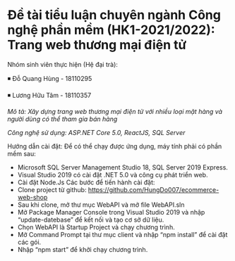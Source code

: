 # Đề tài tiểu luận chuyên ngành Công nghệ phần mềm (HK1-2021/2022): Trang web thương mại điện tử
Nhóm sinh viên thực hiện (Hệ đại trà):

◾ Đỗ Quang Hùng - 18110295

◾ Lương Hữu Tâm - 18110357

*Mô tả: Xây dựng trang web thương mại điện tử với nhiều loại mặt hàng và người dùng có thể tham gia bán hàng*

*Công nghệ sử dụng: ASP.NET Core 5.0, ReactJS, SQL Server*
 
 Hướng dẫn cài đặt:
 Để có thể chạy được ứng dụng, máy tính phải có phần mềm sau:
- Microsoft SQL Server Management Studio 18, SQL Server 2019 Express.
- Visual Studio 2019 có cài đặt .NET 5.0 và công cụ phát triển web.
- Cài đặt Node.Js
Các bước để tiến hành cài đặt:
- Clone project từ github: https://github.com/HungDo007/ecommerce-web-shop
- Sau khi clone, mở thư mục WebAPI và mở file WebAPI.sln
- Mở Package Manager Console trong Visual Studio 2019 và nhập “update-datebase” để kết nối và tạo cơ sở dữ liệu.
- Chọn WebAPI là Startup Project và chạy chương trình.
- Mở Command Prompt tại thư mục client và nhập “npm install” để cài đặt các gói.
- Nhập “npm start” để khởi chạy chương trình.
